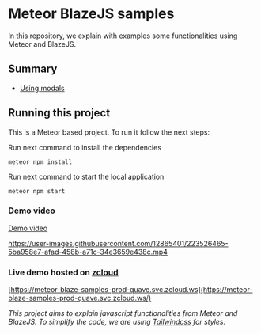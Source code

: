 # Meteor BlazeJS samples

In this repository, we explain with examples some functionalities using Meteor and BlazeJS.

## Summary

- [Using modals](docs/modal.md)

## Running this project

This is a Meteor based project. To run it follow the next steps:

Run next command to install the dependencies
```shell
meteor npm install
```
Run next command to start the local application
```shell
meteor npm start
```

### Demo video 
[Demo video](videos/meteor-blaze-sample.mp4)


https://user-images.githubusercontent.com/12865401/223526465-5ba958e7-afad-458b-a71c-34e3659e438c.mp4



### Live demo hosted on [zcloud](https://zcloud.ws)

[https://meteor-blaze-samples-prod-quave.svc.zcloud.ws](https://meteor-blaze-samples-prod-quave.svc.zcloud.ws/)

_This project aims to explain javascript functionalities from Meteor and BlazeJS. To simplify the code, we are using [Tailwindcss](https://tailwindcss.com/) for styles._
